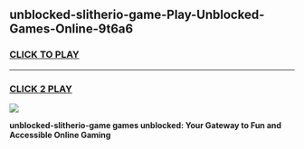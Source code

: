 
## unblocked-slitherio-game-Play-Unblocked-Games-Online-9t6a6
<h3>
<a href="https://premium76.site?title=unblocked-slitherio-game&ref=25A">CLICK TO PLAY</a></h3>
<hr>

<h3>
<a href="https://premium76.site?title=unblocked-slitherio-game&ref=25A">CLICK 2 PLAY</a>
  
</h3>

<a href="https://premium76.site?title=unblocked-slitherio-game&ref=25A"><img src="https://clearcache.store/games.png"></a>


**unblocked-slitherio-game games unblocked: Your Gateway to Fun and Accessible Online Gaming**
